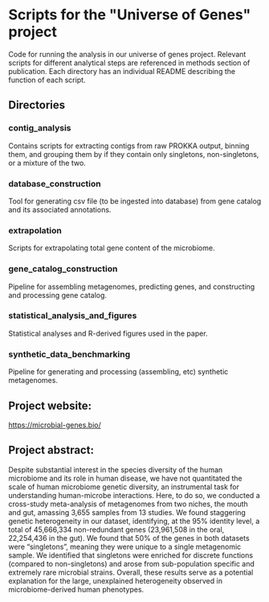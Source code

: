 # Scripts for the "Universe of Genes" project

Code for running the analysis in our universe of genes project. Relevant scripts for different analytical steps are referenced in methods section of publication. Each directory has an individual README describing the function of each script.

## Directories

### contig_analysis

Contains scripts for extracting contigs from raw PROKKA output, binning them, and grouping them by if they contain only singletons, non-singletons, or a mixture of the two.

### database_construction

Tool for generating csv file (to be ingested into database) from gene catalog and its associated annotations.

### extrapolation

Scripts for extrapolating total gene content of the microbiome.

### gene_catalog_construction

Pipeline for assembling metagenomes, predicting genes, and constructing and processing gene catalog.

### statistical_analysis_and_figures

Statistical analyses and R-derived figures used in the paper.

### synthetic_data_benchmarking

Pipeline for generating and processing (assembling, etc) synthetic metagenomes.

## Project website:

https://microbial-genes.bio/

## Project abstract: 

Despite substantial interest in the species diversity of the human microbiome and its role in human disease, we have not quantitated the scale of human microbiome genetic diversity, an instrumental task for understanding human-microbe interactions. Here, to do so, we conducted a cross-study meta-analysis of metagenomes from two niches, the mouth and gut, amassing 3,655 samples from 13 studies. We found staggering genetic heterogeneity in our dataset, identifying, at the 95% identity level, a total of 45,666,334 non-redundant genes (23,961,508 in the oral, 22,254,436 in the gut). We found that 50% of the genes in both datasets were “singletons”, meaning they were unique to a single metagenomic sample. We identified that singletons were enriched for discrete functions (compared to non-singletons) and arose from sub-population specific and extremely rare microbial strains. Overall, these results serve as a potential explanation for the large, unexplained heterogeneity observed in microbiome-derived human phenotypes. 



